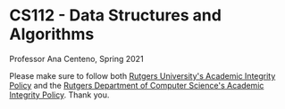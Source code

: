# CS112 - Data Structures and Algorithms

Professor Ana Centeno, Spring 2021 

Please make sure to follow both [Rutgers University's Academic Integrity Policy](https://academicintegrity.rutgers.edu/) and the [Rutgers Department of Computer Science's Academic Integrity Policy](https://www.cs.rutgers.edu/academics/undergraduate/academic-integrity-policy). Thank you.

